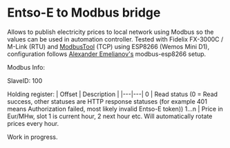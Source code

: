 # Entso-E to Modbus bridge

Allows to publish electricity prices to local network using Modbus so the values can be used in automation controller. Tested with Fidelix FX-3000C / M-Link (RTU) and [ModbusTool](<https://github.com/ClassicDIY/ModbusTool>) (TCP) using ESP8266 (Wemos Mini D1), configuration follows [Alexander Emelianov's](<https://github.com/emelianov/modbus-esp8266>) modbus-esp8266 setup.

Modbus Info:

SlaveID: 100

Holding register:
| Offset  | Description   |
|---|---|
0    |  Read status (0 = Read success, other statuses are HTTP response statuses (for example 401 means Authorization failed, most likely invalid Entso-E token))
1...n | Price in Eur/MHw, slot 1 is current hour, 2 next hour etc. Will automatically rotate prices every hour.

Work in progress.
